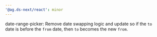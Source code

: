 ```yaml
---
'@ag.ds-next/react': minor
---
```


date-range-picker: Remove date swapping logic and update so if the `to` date is before the `from` date, then `to` becomes the new `from`.
